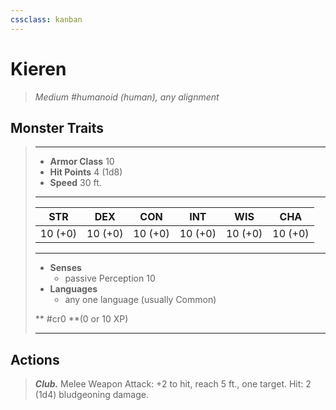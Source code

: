 ```yaml
---
cssclass: kanban
---
```


# Kieren
>*Medium #humanoid (human), any alignment*
## Monster Traits
>___
>- **Armor Class** 10
>- **Hit Points** 4 (1d8)
>- **Speed** 30 ft.
>___
>|STR|DEX|CON|INT|WIS|CHA|
>|:---:|:---:|:---:|:---:|:---:|:---:|
>|10 (+0)|10 (+0)|10 (+0)|10 (+0)|10 (+0)|10 (+0)|
>___
>- **Senses**
>	 - passive Perception 10
>- **Languages**
>	 - any one language (usually Common)
>
> ** #cr0 **(0 or 10 XP)
>___
## Actions
>***Club.*** Melee Weapon Attack: +2 to hit, reach 5 ft., one target. Hit: 2 (1d4) bludgeoning damage.